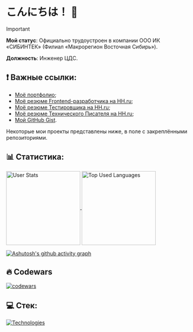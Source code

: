 # こんにちは！ 👋

> [!IMPORTANT]
> __Мой статус__: Официально трудоустроен в компании ООО ИК «СИБИНТЕК» (Филиал «Макрорегион Восточная Сибирь»).
> 
> __Должность__: Инженер ЦДС.

## ❗ Важные ссылки:
- [Моё портфолио](https://nico-kun123.github.io/Portfolio/);
- [Моё резюме Frontend-разработчика на HH.ru](https://hh.ru/resume/2a9e4a36ff0d98e11d0039ed1f414338487457);
- [Моё резюме Тестировщика на HH.ru](https://hh.ru/resume/b1d0d068ff0cb9b6c90039ed1f336153683471);
- [Моё резюме Технического Писателя на HH.ru](https://hh.ru/resume/914ccdb3ff0dac3ddf0039ed1f51705a753542);
- [Мой GitHub Gist](https://gist.github.com/Nico-kun123).

Некоторые мои проекты представлены ниже, в поле с закреплёнными репозиториями.

## 📊 Статистика:

<a href="https://github.com/anuraghazra/github-readme-stats">
  <img alt="User Stats" height=200 align="center" src="https://github-readme-stats.vercel.app/api?username=Nico-kun123&show_icons=true&locale=en&langs_count=8)" />
</a>
<a href="https://github.com/anuraghazra/convoychat">
  <img alt="Top Used Languages" height=200 align="center" src="https://github-readme-stats.vercel.app/api/top-langs?username=Nico-kun123&layout=compact&langs_count=8&card_width=320" />
</a>

[![Ashutosh's github activity graph](https://github-readme-activity-graph.vercel.app/graph?username=Nico-kun123&theme=github-compact)](https://github.com/ashutosh00710/github-readme-activity-graph)

## 🔥 Codewars

[![codewars](https://www.codewars.com/users/Nico-kun123/badges/large)](https://www.codewars.com/users/Nico-kun123)

## 💻 Стек:

<a href="https://skillicons.dev">
  <img alt="Technologies" src="https://skillicons.dev/icons?i=html,css,js,ts,git,scss,vue,vite,postgres" />
</a>

<!--
**Nico-kun123/Nico-kun123** is a ✨ _special_ ✨ repository because its `README.md` (this file) appears on your GitHub profile.

Here are some ideas to get you started:

- 🔭 I’m currently working on ...
- 🌱 I’m currently learning ...
- 👯 I’m looking to collaborate on ...
- 🤔 I’m looking for help with ...
- 💬 Ask me about ...
- 📫 How to reach me: ...
- 😄 Pronouns: ...
- ⚡ Fun fact: ...
-->
